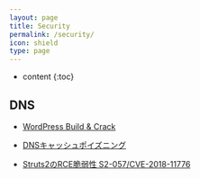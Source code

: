 ```yaml
---
layout: page
title: Security
permalink: /security/
icon: shield
type: page
---
```


* content
{:toc}

## DNS

* [WordPress Build & Crack](wordpress)

* [DNSキャッシュポイズニング](dns_cache_poizoning)

* [Struts2のRCE脆弱性 S2-057/CVE-2018-11776](cve201811776)
